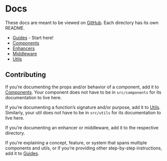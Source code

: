 # Docs

These docs are meant to be viewed on [GitHub](https://github.com/birchbox/bernard_black/tree/develop/docs). Each directory has its own README.

- [Guides](/docs/guides) - Start here!
- [Components](/docs/components)
- [Enhancers](/docs/enhancers)
- [Middleware](/docs/middleware)
- [Utils](/docs/utils)

## Contributing

If you’re documenting the props and/or behavior of a component, add it to [Components](/docs/components). Your component does not have to be in `src/components` for its documentation to live here.

If you’re documenting a function’s signature and/or purpose, add it to [Utils](/docs/utils). Similarly, your util does not have to be in `src/utils` for its documentation to live here.

If you’re documenting an enhancer or middleware, add it to the respective directory.

If you’re explaining a concept, feature, or system that spans multiple components and utils, or if you’re providing other step-by-step instructions, add it to [Guides](/docs/guides).
